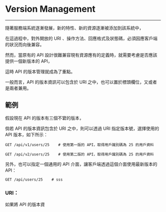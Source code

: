 # Version Management

---

隨著服務端系統逐漸發展，新的特性、新的資源逐漸被添加到該系統中，

在這過程中，對外開放的 URI 、操作方法、回應格式及狀態碼，必須因應客戶端的狀況而向後兼容。

然而，當原有的 API 設計很難兼容現有資源應有的定義時，就需要考慮是否應該提供一個新版本的 API，

這時 API 的版本管理就成為了重點。

一般而言，API 的版本資訊可以包含於 URI 之中，也可以置於標頭欄位，又或者是兩者兼用。

## 範例

假設現在 API 的版本有三個不宭的版本，

倘若 API 的版本資訊包含於 URI 之中，則可以透過 URI 指定版本號，選擇使用的 API 版本，如下所示：

```
GET /api/v1/users/25    # 使用第一版的 API，取得用戶識別碼為 25 的用戶資料

GET /api/v2/users/25    # 使用第二版的 API，取得用戶識別碼為 25 的用戶資料
```

另外，也可以指定一個通用的 API 介面，讓客戶端透過這個介面使用最新版本的 API：

```
GET /api/users/25    # sss
```

### URI：

如果將 API 的版本資

